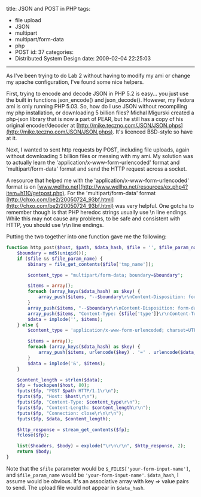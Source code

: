 title: JSON and POST in PHP
tags:
  - file upload
  - JSON
  - multipart
  - multipart/form-data
  - php
  - POST
id: 37
categories:
  - Distributed System Design
date: 2009-02-04 22:25:03
---

As I've been trying to do Lab 2 without having to modify my ami or change my apache configuration, I've found some nice helpers.

First, trying to encode and decode JSON in PHP 5.2 is easy... you just use the built in functions json_encode() and json_decode(). However, my Fedora ami is only running PHP 5.03\. So, how do I use JSON without recompiling my php installation, or downloading 5 billion files? Michal Migurski created a php-json library that is now a part of PEAR, but he still has a copy of his original encoder/decoder at [http://mike.teczno.com/JSON/JSON.phps](http://mike.teczno.com/JSON/JSON.phps). It's licenced BSD-style so have at it.

Next, I wanted to sent http requests by POST, including file uploads, again without downloading 5 billion files or messing with my ami. My solution was to actually learn the 'application/x-www-form-urlencoded' format and 'multipart/form-data' format and send the HTTP request across a socket.

A resource that helped me with the 'application/x-www-form-urlencoded' format is on [www.wellho.net](http://www.wellho.net/resources/ex.php4?item=h110/getpost.php). For the 'multipart/form-data' format [http://chxo.com/be2/20050724_93bf.html](http://chxo.com/be2/20050724_93bf.html) was very helpful. One gotcha to remember though is that PHP heredoc strings usually use \n line endings. While this may not cause any problems, to be safe and consistent with HTTP, you should use \r\n line endings.

Putting the two together into one function gave me the following:

```php
function http_post($host, $path, $data_hash, $file = '', $file_param_name = '') {
	$boundary = md5(uniqid());
	if ($file && $file_param_name) {
		$binary = file_get_contents($file['tmp_name']);

		$content_type = "multipart/form-data; boundary=$boundary";

		$items = array();
		foreach (array_keys($data_hash) as $key) {
			array_push($items, "--$boundary\r\nContent-Disposition: form-data; name=\"$key\"\r\n\r\n{$data_hash[$key]}\r\n");
		}
		array_push($items, "--$boundary\r\nContent-Disposition: form-data; name=\"$file_param_name\"; filename=\"{$file['name']}\"\r\n");
		array_push($items, "Content-Type: {$file['type']}\r\nContent-Transfer-Encoding: binary\r\n\r\n$binary\r\n--$boundary--\r\n");
		$data = implode('', $items);
	} else {
		$content_type = 'application/x-www-form-urlencoded; charset=UTF-8';

		$items = array();
		foreach (array_keys($data_hash) as $key) {
			array_push($items, urlencode($key) . '=' . urlencode($data_hash[$key]));
		}
		$data = implode('&', $items);
	}

	$content_length = strlen($data);
	$fp = fsockopen($host, 80);
	fputs($fp, "POST $path HTTP/1.1\r\n");
	fputs($fp, "Host: $host\r\n");
	fputs($fp, "Content-Type: $content_type\r\n");
	fputs($fp, "Content-Length: $content_length\r\n");
	fputs($fp, "Connection: close\r\n\r\n");
	fputs($fp, $data, $content_length);

	$http_response = stream_get_contents($fp);
	fclose($fp);

	list($headers, $body) = explode("\r\n\r\n", $http_response, 2);
	return $body;
}
```

Note that the `$file` parameter would be `$_FILES['your-form-input-name']`, and `$file_param_name` would be `'your-form-input-name'`. `$data_hash`, I assume would be obvious. It's an associative array with key => value pairs to send. The upload file would not appear in `$data_hash`.

